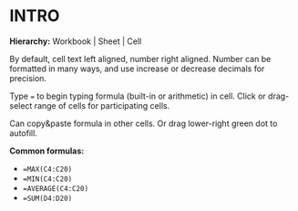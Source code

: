 # INTRO

**Hierarchy:** Workbook | Sheet | Cell

By default, cell text left aligned, number right aligned. Number can be formatted in many ways, and use increase or decrease decimals for precision.

Type `=` to begin typing formula (built-in or arithmetic) in cell. Click or drag-select range of cells for participating cells.

Can copy&paste formula in other cells. Or drag lower-right green dot to autofill.

**Common formulas:**

* `=MAX(C4:C20)`
* `=MIN(C4:C20)`
* `=AVERAGE(C4:C20)`
* `=SUM(D4:D20)`
